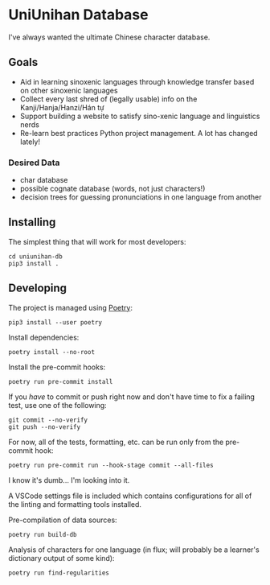 # UniUnihan Database

I've always wanted the ultimate Chinese character database.

## Goals

-   Aid in learning sinoxenic languages through knowledge transfer based on other sinoxenic languages
-   Collect every last shred of (legally usable) info on the Kanji/Hanja/Hanzi/Hán tự
-   Support building a website to satisfy sino-xenic language and linguistics nerds
-   Re-learn best practices Python project management. A lot has changed lately!

### Desired Data

-   char database
-   possible cognate database (words, not just characters!)
-   decision trees for guessing pronunciations in one language from another

## Installing

The simplest thing that will work for most developers:

    cd uniunihan-db
    pip3 install .

## Developing

The project is managed using [Poetry](https://python-poetry.org/docs/):

    pip3 install --user poetry

Install dependencies:

    poetry install --no-root

Install the pre-commit hooks:

    poetry run pre-commit install

If you _have_ to commit or push right now and don't have time to fix a failing test, use one of the following:

    git commit --no-verify
    git push --no-verify

For now, all of the tests, formatting, etc. can be run only from the pre-commit hook:

    poetry run pre-commit run --hook-stage commit --all-files

I know it's dumb... I'm looking into it.

A VSCode settings file is included which contains configurations for all of the linting and formatting tools installed.

Pre-compilation of data sources:

    poetry run build-db

Analysis of characters for one language (in flux; will probably be a learner's dictionary output of some kind):

    poetry run find-regularities

